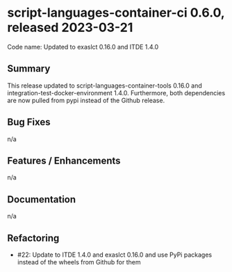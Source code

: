 # script-languages-container-ci 0.6.0, released 2023-03-21

Code name: Updated to exaslct 0.16.0 and ITDE 1.4.0

## Summary

This release updated to script-languages-container-tools 0.16.0 and integration-test-docker-environment 1.4.0. 
Furthermore, both dependencies are now pulled from pypi instead of the Github release.

## Bug Fixes

n/a

## Features / Enhancements

n/a

## Documentation

n/a

## Refactoring

 -  #22: Update to ITDE 1.4.0 and exaslct 0.16.0 and use PyPi packages instead of the wheels from Github for them 
